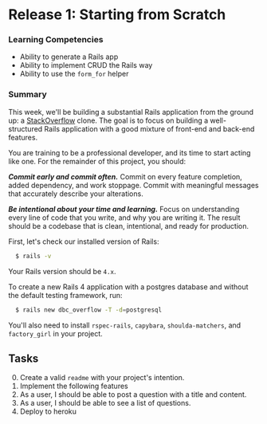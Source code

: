 # Release 1: Starting from Scratch

### Learning Competencies

- Ability to generate a Rails app
- Ability to implement CRUD the Rails way
- Ability to use the `form_for` helper

### Summary

This week, we'll be building a substantial Rails application from the ground up: a [StackOverflow](http://www.stackoverflow.com) clone.  The goal is to focus on building a well-structured Rails application with a good mixture of front-end and back-end features.

You are training to be a professional developer, and its time to start acting like one. For the remainder of this project, you should:

***Commit early and commit often.***  Commit on every feature completion, added dependency, and work stoppage. Commit with meaningful messages that accurately describe your alterations.

***Be intentional about your time and learning.*** Focus on understanding every line of code that you write, and why you are writing it. The result should be a codebase that is clean, intentional, and ready for production.
  
First, let's check our installed version of Rails:

```sh
  $ rails -v
```

Your Rails version should be `4.x`.

To create a new Rails 4 application with a postgres database and without the default testing framework, run:

```sh
  $ rails new dbc_overflow -T -d=postgresql
```

You'll also need to install `rspec-rails`, `capybara`, `shoulda-matchers`, and `factory_girl` in your project.

## Tasks

0. Create a valid `readme` with your project's intention.
0. Implement the following features
  0. As a user, I should be able to post a question with a title and content.
  0. As a user, I should be able to see a list of questions.
0. Deploy to heroku
